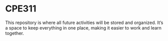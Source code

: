 # CPE311
This repository is where all future activities will be stored and organized. It’s a space to keep everything in one place, making it easier to work and learn together.
